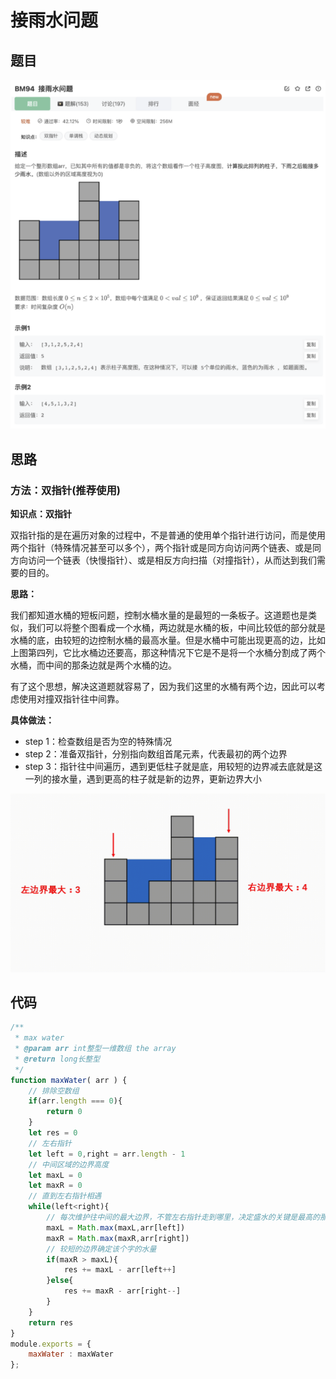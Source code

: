 # 接雨水问题

## 题目

![image-20230119202219531](image/image-20230119202219531.png)

## 思路

### **方法：双指针(推荐使用)**

**知识点：双指针**

双指针指的是在遍历对象的过程中，不是普通的使用单个指针进行访问，而是使用两个指针（特殊情况甚至可以多个），两个指针或是同方向访问两个链表、或是同方向访问一个链表（快慢指针）、或是相反方向扫描（对撞指针），从而达到我们需要的目的。

**思路：**

我们都知道水桶的短板问题，控制水桶水量的是最短的一条板子。这道题也是类似，我们可以将整个图看成一个水桶，两边就是水桶的板，中间比较低的部分就是水桶的底，由较短的边控制水桶的最高水量。但是水桶中可能出现更高的边，比如上图第四列，它比水桶边还要高，那这种情况下它是不是将一个水桶分割成了两个水桶，而中间的那条边就是两个水桶的边。

有了这个思想，解决这道题就容易了，因为我们这里的水桶有两个边，因此可以考虑使用对撞双指针往中间靠。

**具体做法：**

- step 1：检查数组是否为空的特殊情况
- step 2：准备双指针，分别指向数组首尾元素，代表最初的两个边界
- step 3：指针往中间遍历，遇到更低柱子就是底，用较短的边界减去底就是这一列的接水量，遇到更高的柱子就是新的边界，更新边界大小

![](image/1E66C1358EA2CEEA33028656F0568955.gif)

## 代码

```jsx
/**
 * max water
 * @param arr int整型一维数组 the array
 * @return long长整型
 */
function maxWater( arr ) {
    // 排除空数组
    if(arr.length === 0){
        return 0
    }
    let res = 0
    // 左右指针
    let left = 0,right = arr.length - 1
    // 中间区域的边界高度
    let maxL = 0
    let maxR = 0
    // 直到左右指针相遇
    while(left<right){
        // 每次维护往中间的最大边界，不管左右指针走到哪里，决定盛水的关键是最高的那个
        maxL = Math.max(maxL,arr[left])
        maxR = Math.max(maxR,arr[right])
        // 较短的边界确定该个字的水量
        if(maxR > maxL){
            res += maxL - arr[left++]
        }else{
            res += maxR - arr[right--]
        }
    }
    return res
}
module.exports = {
    maxWater : maxWater
};
```